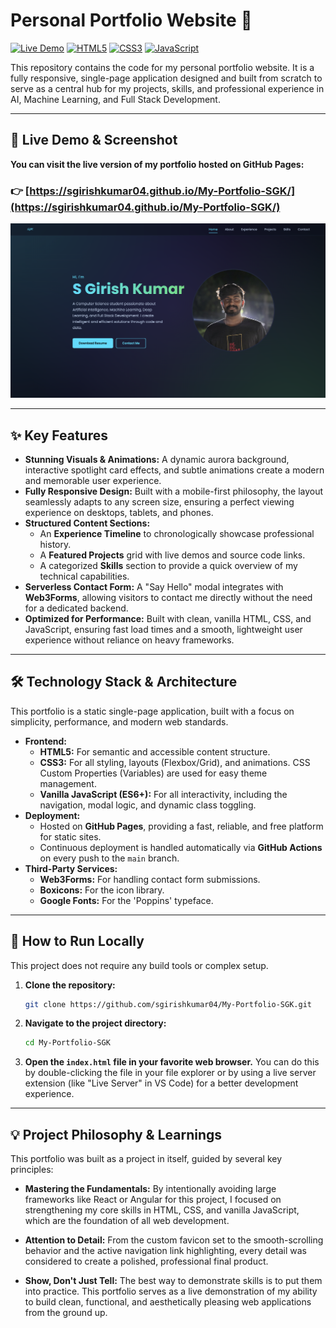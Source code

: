 # Personal Portfolio Website 🚀

[![Live Demo](https://img.shields.io/badge/Live-Portfolio-2ea44f?style=for-the-badge&logo=github)](https://sgirishkumar04.github.io/My-Portfolio-SGK/)
[![HTML5](https://img.shields.io/badge/HTML5-E34F26?style=for-the-badge&logo=html5&logoColor=white)](https://developer.mozilla.org/en-US/docs/Web/Guide/HTML/HTML5)
[![CSS3](https://img.shields.io/badge/CSS3-1572B6?style=for-the-badge&logo=css3&logoColor=white)](https://developer.mozilla.org/en-US/docs/Web/CSS)
[![JavaScript](https://img.shields.io/badge/JavaScript-F7DF1E?style=for-the-badge&logo=javascript&logoColor=black)](https://developer.mozilla.org/en-US/docs/Web/JavaScript)

This repository contains the code for my personal portfolio website. It is a fully responsive, single-page application designed and built from scratch to serve as a central hub for my projects, skills, and professional experience in AI, Machine Learning, and Full Stack Development.

---

## 📸 Live Demo & Screenshot

**You can visit the live version of my portfolio hosted on GitHub Pages:**

### 👉 [https://sgirishkumar04.github.io/My-Portfolio-SGK/](https://sgirishkumar04.github.io/My-Portfolio-SGK/)

![Portfolio Screenshot](./assets/portfolio-screenshot.png)

---

## ✨ Key Features

-   **Stunning Visuals & Animations:** A dynamic aurora background, interactive spotlight card effects, and subtle animations create a modern and memorable user experience.
-   **Fully Responsive Design:** Built with a mobile-first philosophy, the layout seamlessly adapts to any screen size, ensuring a perfect viewing experience on desktops, tablets, and phones.
-   **Structured Content Sections:**
    -   An **Experience Timeline** to chronologically showcase professional history.
    -   A **Featured Projects** grid with live demos and source code links.
    -   A categorized **Skills** section to provide a quick overview of my technical capabilities.
-   **Serverless Contact Form:** A "Say Hello" modal integrates with **Web3Forms**, allowing visitors to contact me directly without the need for a dedicated backend.
-   **Optimized for Performance:** Built with clean, vanilla HTML, CSS, and JavaScript, ensuring fast load times and a smooth, lightweight user experience without reliance on heavy frameworks.

---

## 🛠️ Technology Stack & Architecture

This portfolio is a static single-page application, built with a focus on simplicity, performance, and modern web standards.

-   **Frontend:**
    -   **HTML5:** For semantic and accessible content structure.
    -   **CSS3:** For all styling, layouts (Flexbox/Grid), and animations. CSS Custom Properties (Variables) are used for easy theme management.
    -   **Vanilla JavaScript (ES6+):** For all interactivity, including the navigation, modal logic, and dynamic class toggling.
-   **Deployment:**
    -   Hosted on **GitHub Pages**, providing a fast, reliable, and free platform for static sites.
    -   Continuous deployment is handled automatically via **GitHub Actions** on every push to the `main` branch.
-   **Third-Party Services:**
    -   **Web3Forms:** For handling contact form submissions.
    -   **Boxicons:** For the icon library.
    -   **Google Fonts:** For the 'Poppins' typeface.

---

## 🚀 How to Run Locally

This project does not require any build tools or complex setup.

1.  **Clone the repository:**
    ```sh
    git clone https://github.com/sgirishkumar04/My-Portfolio-SGK.git
    ```

2.  **Navigate to the project directory:**
    ```sh
    cd My-Portfolio-SGK
    ```

3.  **Open the `index.html` file in your favorite web browser.**
    You can do this by double-clicking the file in your file explorer or by using a live server extension (like "Live Server" in VS Code) for a better development experience.

---

## 💡 Project Philosophy & Learnings

This portfolio was built as a project in itself, guided by several key principles:

-   **Mastering the Fundamentals:** By intentionally avoiding large frameworks like React or Angular for this project, I focused on strengthening my core skills in HTML, CSS, and vanilla JavaScript, which are the foundation of all web development.

-   **Attention to Detail:** From the custom favicon set to the smooth-scrolling behavior and the active navigation link highlighting, every detail was considered to create a polished, professional final product.

-   **Show, Don't Just Tell:** The best way to demonstrate skills is to put them into practice. This portfolio serves as a live demonstration of my ability to build clean, functional, and aesthetically pleasing web applications from the ground up.
